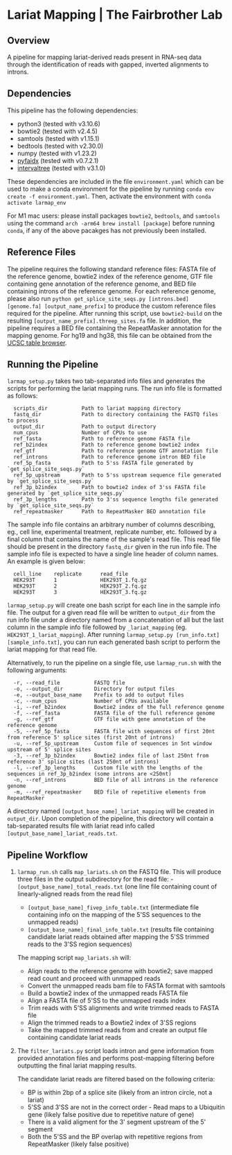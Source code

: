 # Lariat Mapping | The Fairbrother Lab

## Overview

A pipeline for mapping lariat-derived reads present in RNA-seq data through the identification of reads with gapped, inverted alignments to introns.

## Dependencies

This pipeline has the following dependencies:
- python3 (tested with v3.10.6)
- bowtie2 (tested with v2.4.5)
- samtools (tested with v1.15.1)
- bedtools (tested with v2.30.0)
- numpy (tested with v1.23.2)
- [pyfaidx](https://pypi.org/project/pyfaidx/) (tested with v0.7.2.1)
- [intervaltree](https://pypi.org/project/intervaltree/) (tested with v3.1.0)

These dependencies are included in the file `environment.yaml` which can be used to make a conda environment for the pipeline by running `conda env create -f environment.yaml`. Then, activate the environment with `conda activate larmap_env` 

For M1 mac users: please install packages `bowtie2`, `bedtools`, and `samtools` using the command `arch -arm64 brew install [package]` before running `conda`, if any of the above pacakges has not previously been installed.

## Reference Files

The pipeline requires the following standard reference files: FASTA file of the reference genome, bowtie2 index of the reference genome, GTF file containing gene annotation of the reference genome, and BED file containing introns of the reference genome. For each reference genome, please also run `python get_splice_site_seqs.py [introns.bed] [genome.fa] [output_name_prefix]` to produce the custom reference files required for the pipeline. After running this script, use `bowtie2-build` on the resulting `[output_name_prefix].threep_sites.fa` file. In addition, the pipeline requires a BED file containing the RepeatMasker annotation for the mapping genome. For hg19 and hg38, this file can be obtained from the [UCSC table browser](https://genome.ucsc.edu/cgi-bin/hgTables).

## Running the Pipeline

`larmap_setup.py` takes two tab-separated info files and generates the scripts for performing the lariat mapping runs. The run info file is formatted as follows:
      
      scripts_dir           Path to lariat mapping directory
      fastq_dir             Path to directory containing the FASTQ files to process
      output_dir            Path to output directory
      num_cpus              Number of CPUs to use
      ref_fasta             Path to reference genome FASTA file
      ref_b2index           Path to reference genome bowtie2 index
      ref_gtf               Path to reference genome GTF annotation file
      ref_introns           Path to reference genome intron BED file
      ref_5p_fasta          Path to 5'ss FASTA file generated by `get_splice_site_seqs.py`
      ref_5p_upstream       Path to 5'ss upstream sequence file generated by `get_splice_site_seqs.py`
      ref_3p_b2index        Path to bowtie2 index of 3'ss FASTA file generated by `get_splice_site_seqs.py`
      ref_3p_lengths        Path to 3'ss sequence lengths file generated by `get_splice_site_seqs.py`
      ref_repeatmasker      Path to RepeatMasker BED annotation file

The sample info file contains an arbitrary number of columns describing, eg., cell line, experimental treatment, replicate number, etc. followed by a final column that contains the name of the sample's read file. This read file should be present in the directory `fastq_dir` given in the run info file. The sample info file is expected to have a single line header of column names. An example is given below:

      cell_line    replicate      read_file
      HEK293T      1              HEK293T_1.fq.gz
      HEK293T      2              HEK293T_2.fq.gz
      HEK293T      3              HEK293T_3.fq.gz

`larmap_setup.py` will create one bash script for each line in the sample info file. The output for a given read file will be written to `output_dir` from the run info file under a directory named from a concatenation of all but the last column in the sample info file followed by `_lariat_mapping` (eg. `HEK293T_1_lariat_mapping`). After running `larmap_setup.py [run_info.txt] [sample_info.txt]`, you can run each generated bash script to perform the lariat mapping for that read file.

Alternatively, to run the pipeline on a single file, use `larmap_run.sh` with the following arguments:

      -r, --read_file           FASTQ file
      -o, --output_dir          Directory for output files
      -e, --output_base_name    Prefix to add to output files
      -c, --num_cpus            Number of CPUs available
      -i, --ref_b2index         Bowtie2 index of the full reference genome
      -f, --ref_fasta           FASTA file of the full reference genome
      -g, --ref_gtf             GTF file with gene annotation of the reference genome
      -5, --ref_5p_fasta        FASTA file with sequences of first 20nt from reference 5' splice sites (first 20nt of introns)
      -u, --ref_5p_upstream     Custom file of sequences in 5nt window upstream of 5' splice sites
      -3, --ref_3p_b2index      Bowtie2 index file of last 250nt from reference 3' splice sites (last 250nt of introns)
      -l, --ref_3p_lengths      Custom file with the lengths of the sequences in ref_3p_b2index (some introns are <250nt)
      -n, --ref_introns         BED file of all introns in the reference genome
      -m, --ref_repeatmasker    BED file of repetitive elements from RepeatMasker

A directory named `[output_base_name]_lariat_mapping` will be created in `output_dir`. Upon completion of the pipeline, this directory will contain a tab-separated results file with lariat read info called `[output_base_name]_lariat_reads.txt`.

## Pipeline Workflow

1. `larmap_run.sh` calls `map_lariats.sh` on the FASTQ file. This will produce three files in the output subdirectory for the read file:
    -`[output_base_name]_total_reads.txt` (one line file containing count of linearly-aligned reads from the read file)
    - `[output_base_name]_fivep_info_table.txt` (intermediate file containing info on the mapping of the 5'SS sequences to the unmapped reads)
    - `[output_base_name]_final_info_table.txt` (results file containing candidate lariat reads obtained after mapping the 5'SS trimmed reads to the 3'SS region sequences)

    The mapping script `map_lariats.sh` will:
    - Align reads to the reference genome with bowtie2; save mapped read count and proceed with unmapped reads
    - Convert the unmapped reads bam file to FASTA format with samtools
    - Build a bowtie2 index of the unmapped reads FASTA file
    - Align a FASTA file of 5'SS to the unmapped reads index
    - Trim reads with 5'SS alignments and write trimmed reads to FASTA file
    - Align the trimmed reads to a Bowtie2 index of 3'SS regions
    - Take the mapped trimmed reads from and create an output file containing candidate lariat reads

3. The `filter_lariats.py` script loads intron and gene information from provided annotation files and performs post-mapping filtering before outputting the final lariat mapping results. 

    The candidate lariat reads are filtered based on the following criteria:
   - BP is within 2bp of a splice site (likely from an intron circle, not a lariat)
   - 5'SS and 3'SS are not in the correct order - Read maps to a Ubiquitin gene (likely false positive due to repetitive nature of gene)
   - There is a valid aligment for the 3' segment upstream of the 5' segment
   - Both the 5'SS and the BP overlap with repetitive regions from RepeatMasker (likely false positive)
